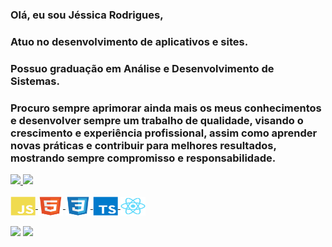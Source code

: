 ### Olá, eu sou Jéssica Rodrigues, 
### Atuo no desenvolvimento de aplicativos e sites.
### Possuo graduação em Análise e Desenvolvimento de Sistemas. 
### Procuro sempre aprimorar ainda mais os meus conhecimentos e desenvolver sempre um trabalho de qualidade, visando o crescimento e experiência profissional, assim como aprender novas práticas e contribuir para melhores resultados, mostrando sempre compromisso e responsabilidade.
 

<div align="justify">
  <a href="https://github.com/rodsjessica">
  <img height="150" src="https://github-readme-stats.vercel.app/api?username=rodsjessica&show_icons=false&theme=dark&include_all_commits=true&count_private=true"/>
  <img height="150" src="https://github-readme-stats.vercel.app/api/top-langs/?username=rodsjessica&layout=compact&langs_count=7&theme=dark"/>
</div>
<div style="display: inline_block"><br>
  <img align="center" alt="Jeh-Js" height="30" width="40" src="https://raw.githubusercontent.com/devicons/devicon/master/icons/javascript/javascript-plain.svg">
  <img align="center" alt="Jeh-HTML" height="30" width="40" src="https://raw.githubusercontent.com/devicons/devicon/master/icons/html5/html5-original.svg">
  <img align="center" alt="Jeh-CSS" height="30" width="40" src="https://raw.githubusercontent.com/devicons/devicon/master/icons/css3/css3-original.svg">
  <img align="center" alt="Jeh-Ts" height="30" width="40" src="https://raw.githubusercontent.com/devicons/devicon/master/icons/typescript/typescript-plain.svg">
  <img align="center" alt="Jeh-React" height="30" width="40" src="https://raw.githubusercontent.com/devicons/devicon/master/icons/react/react-original.svg">
 </div>
  
<div><br>
  <a href = "mailto:jessirodrigues0501@gmail.com"><img src="https://img.shields.io/badge/Gmail-D14836?style=for-the-badge&logo=gmail&logoColor=white" target="_blank"></a>
  <a href="https://www.linkedin.com/in/jessica-rods/" target="_blank"><img src="https://img.shields.io/badge/-LinkedIn-%230077B5?style=for-the-badge&logo=linkedin&logoColor=white" target="_blank"></a> 
 
</div>

